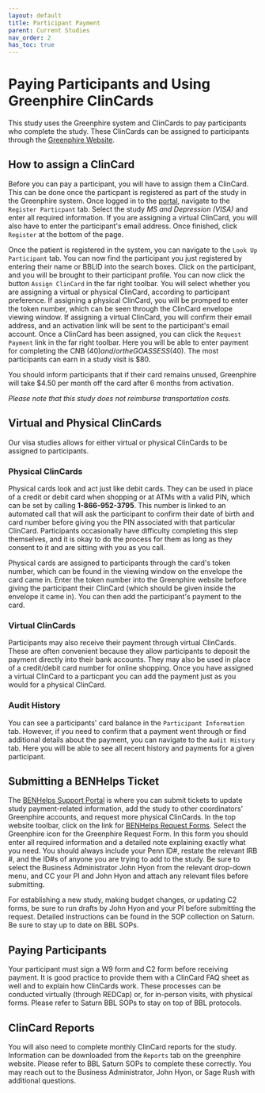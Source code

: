 ```yaml
---
layout: default
title: Participant Payment
parent: Current Studies
nav_order: 2
has_toc: true
---
```


# Paying Participants and Using Greenphire ClinCards
This study uses the Greenphire system and ClinCards to pay participants who complete the study. These ClinCards can be assigned to participants through the [Greenphire Website](https://clincard.com/login/). 

## How to assign a ClinCard
Before you can pay a participant, you will have to assign them a ClinCard. This can be done once the particpant is registered as part of the study in the Greenphire system. Once logged in to the [portal](https://clincard.com/login/), navigate to the `Register Particpant` tab. Select the study *MS and Depression (VISA)* and enter all required information. If you are assigning a virtual ClinCard, you will also have to enter the participant's email address. Once finished, click `Register` at the bottom of the page. 

Once the patient is registered in the system, you can navigate to the `Look Up Participant` tab. You can now find the participant you just registered by entering their name or BBLID into the search boxes. Click on the participant, and you will be brought to their participant profile. You can now click the button `Assign ClinCard` in the far right toolbar. You will select whether you are assigning a virtual or physical ClinCard, according to participant preference. If assigning a physical ClinCard, you will be promped to enter the token number, which can be seen through the ClinCard envelope viewing window. If assigning a virtual ClinCard, you will confirm their email address, and an activation link will be sent to the participant's email account. Once a ClinCard has been assigned, you can click the `Request Payment` link in the far right toolbar. Here you will be able to enter payment for completing the CNB ($40) and/or the GOASSESS ($40). The most participants can earn in a study visit is $80.

You should inform participants that if their card remains unused, Greenphire will take $4.50 per month off the card after 6 months from activation.

*Please note that this study does not reimburse transportation costs.*

## Virtual and Physical ClinCards
Our visa studies allows for either virtual or physical ClinCards to be assigned to participants. 

### Physical ClinCards
Physical cards look and act just like debit cards. They can be used in place of a credit or debit card when shopping or at ATMs with a valid PIN, which can be set by calling **1-866-952-3795**. This number is linked to an automated call that will ask the participant to confirm their date of birth and card number before giving you the PIN associated with that particular ClinCard. Participants occasionally have difficulty completing this step themselves, and it is okay to do the process for them as long as they consent to it and are sitting with you as you call. 

Physical cards are assigned to participants through the card's token number, which can be found in the viewing window on the envelope the card came in. Enter the token number into the Greenphire website before giving the participant their ClinCard (which should be given inside the envelope it came in). You can then add the participant's payment to the card.

### Virtual ClinCards
Participants may also receive their payment through virtual ClinCards. These are often convenient because they allow participants to deposit the payment directly into their bank accounts. They may also be used in place of a credit/debit card number for online shopping. Once you have assigned a virtual ClinCard to a particpant you can add the payment just as you would for a physical ClinCard. 

### Audit History
You can see a participants' card balance in the `Participant Information` tab. However, if you need to confirm that a payment went through or find additional details about the payment, you can navigate to the `Audit History` tab. Here you will be able to see all recent history and payments for a given participant.

## Submitting a BENHelps Ticket
The [BENHelps Support Portal](https://benhelps.upenn.edu/support/home) is where you can submit tickets to update study payment-related information, add the study to other coordinators' Greenphire accounts, and request more physical ClinCards. In the top website toolbar, click on the link for [BENHelps Request Forms](https://benhelps.upenn.edu/support/catalog/items). Select the Greenphire icon for the Greenphire Request Form. In this form you should enter all required information and a detailed note explaining exactly what you need. You should always include your Penn ID#, restate the relevant IRB #, and the ID#s of anyone you are trying to add to the study. Be sure to select the Business Administrator John Hyon from the relevant drop-down menu, and CC your PI and John Hyon and attach any relevant files before submitting. 

For establishing a new study, making budget changes, or updating C2 forms, be sure to run drafts by John Hyon and your PI before submitting the request. Detailed instructions can be found in the SOP collection on Saturn. Be sure to stay up to date on BBL SOPs. 

## Paying Participants 
Your participant must sign a W9 form and C2 form before receiving payment. It is good practice to provide them with a ClinCard FAQ sheet as well and to explain how ClinCards work. These processes can be conducted virtually (through REDCap) or, for in-person visits, with physical forms. Please refer to Saturn BBL SOPs to stay on top of BBL protocols. 

## ClinCard Reports
You will also need to complete monthly ClinCard reports for the study. Information can be downloaded from the `Reports` tab on the greenphire website. Please refer to BBL Saturn SOPs to complete these correctly. You may reach out to the Business Administrator, John Hyon, or Sage Rush with additional questions.
